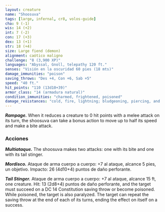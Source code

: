 ```yaml
---
layout: creature
name: "Shoosuva"
tags: [large, infernal, cr8, volos-guide]
cha: 9 (-1)
wis: 14 (+2)
int: 7 (-2)
con: 17 (+3)
dex: 13 (+1)
str: 18 (+4)
size: Large fiend (demon)
alignment: caótico maligno
challenge: "8 (3,900 XP)"
languages: "Abyssal, Gnoll, telepathy 120 ft."
senses: "Visión en la oscuridad 60 pies (18 mts)"
damage_immunities: "poison"
saving_throws: "Des +4, Con +6, Sab +5"
speed: "40 ft."
hit_points: "110 (13d10+39)"
armor_class: "14 (armadura natural)"
condition_immunities: "charmed, frightened, poisoned"
damage_resistances: "cold, fire, lightning; bludgeoning, piercing, and slashing from nonmagical attacks"
---
```


***Rampage.*** When it reduces a creature to 0 hit points with a melee attack on its turn, the shoosuva can take a bonus action to move up to half its speed and make a bite attack.

### Acciones

***Multiataque.*** The shoosuva makes two attacks: one with its bite and one with its tail stinger.

***Mordisco.*** Ataque de arma cuerpo a cuerpo: +7 al ataque, alcance 5 pies, un objetivo. Impacto: 26 (4d10+4) puntos de daño perforante.

***Tail Stinger.*** Ataque de arma cuerpo a cuerpo: +7 al ataque, alcance 15 ft, one creature. Hit: 13 (2d8+4) puntos de daño perforante, and the target must succeed on a DC 14 Constitution saving throw or become poisoned. While poisoned, the target is also paralyzed. The target can repeat the saving throw at the end of each of its turns, ending the effect on itself on a success.